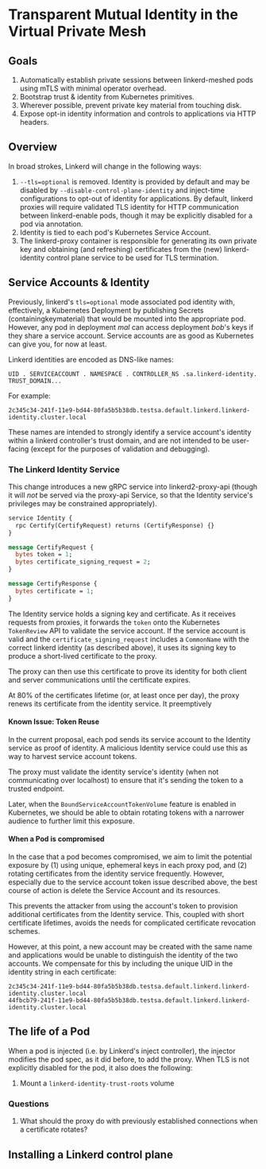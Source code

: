 # Transparent Mutual Identity in the Virtual Private Mesh

## Goals

1. Automatically establish private sessions between
   linkerd-meshed pods using mTLS with minimal operator overhead.
2. Bootstrap trust & identity from Kubernetes primitives.
3. Wherever possible, prevent private key material from touching disk.
4. Expose opt-in identity information and controls to applications via HTTP headers.

## Overview

In broad strokes, Linkerd will change in the following ways:

1. `--tls=optional` is removed. Identity is provided by default and may be disabled by
   `--disable-control-plane-identity` and inject-time configurations to
   opt-out of identity for applications. By default, linkerd proxies will
   require validated TLS identity for HTTP communication between
   linkerd-enable pods, though it may be explicitly disabled for a pod via
   annotation.
2. Identity is tied to each pod's Kubernetes Service Account.
3. The linkerd-proxy container is responsible for generating its own
   private key and obtaining (and refreshing) certificates from the (new)
   linkerd-identity control plane service to be used for TLS termination.

## Service Accounts & Identity

Previously, linkerd's `tls=optional` mode associated pod identity with,
effectively, a Kubernetes Deployment by publishing Secrets
(containingkeymaterial) that would be mounted into the appropriate pod.
However, any pod in deployment _mal_ can access deployment _bob_'s keys if
they share a service account. Service accounts are as good as Kubernetes can
give you, for now at least.

Linkerd identities are encoded as DNS-like names:

    UID . SERVICEACCOUNT . NAMESPACE . CONTROLLER_NS .sa.linkerd-identity. TRUST_DOMAIN...

For example:

    2c345c34-241f-11e9-bd44-80fa5b5b38db.testsa.default.linkerd.linkerd-identity.cluster.local

These names are intended to strongly identify a service account's identity
within a linkerd controller's trust domain, and are not intended to be
user-facing (except for the purposes of validation and debugging).

### The Linkerd Identity Service

This change introduces a new gRPC service into linkerd2-proxy-api (though it
will *not* be served via the proxy-api Service, so that the Identity
service's privileges may be constrained appropriately).

```proto
service Identity {
  rpc Certify(CertifyRequest) returns (CertifyResponse) {}
}

message CertifyRequest {
  bytes token = 1;
  bytes certificate_signing_request = 2;
}

message CertifyResponse {
  bytes certificate = 1;
}
```

The Identity service holds a signing key and certificate. As it receives
requests from proxies, it forwards the `token` onto the Kubernetes
`TokenReview` API to validate the service account. If the service account is
valid and the `certificate_signing_request` includes a `CommonName` with the
correct linkerd identity (as described above), it uses its signing key to
produce a short-lived certificate to the proxy.

The proxy can then use this certificate to prove its identity for both client
and server communications until the certificate expires.

At 80% of the certificates lifetime (or, at least once per day), the proxy
renews its certificate from the identity service. It preemptively

#### Known Issue: Token Reuse

In the current proposal, each pod sends its service account to the Identity
service as proof of identity. A malicious Identity service could use this as
way to harvest service account tokens.

The proxy must validate the identity service's identity (when not
communicating over localhost) to ensure that it's sending the token to a
trusted endpoint.

Later, when the `BoundServiceAccountTokenVolume` feature is enabled in
Kubernetes, we should be able to obtain rotating tokens with a narrower
audience to further limit this exposure.

#### When a Pod is compromised

In the case that a pod becomes compromised, we aim to limit the potential
exposure by (1) using unique, ephemeral keys in each proxy pod, and (2)
rotating certificates from the identity service frequently. However,
especially due to the service account token issue described above, the best
course of action is delete the Service Account and its resources.

This prevents the attacker from using the account's token to provision
additional certificates from the Identity service. This, coupled with short
certificate lifetimes, avoids the needs for complicated certificate
revocation schemes.

However, at this point, a new account may be created with the same name and
applications would be unable to distinguish the identity of the two accounts.
We compensate for this by including the unique UID in the identity string in
each certificate:

    2c345c34-241f-11e9-bd44-80fa5b5b38db.testsa.default.linkerd.linkerd-identity.cluster.local
    44fbcb79-241f-11e9-bd44-80fa5b5b38db.testsa.default.linkerd.linkerd-identity.cluster.local

## The life of a Pod

When a pod is injected (i.e. by Linkerd's inject controller), the injector
modifies the pod spec, as it did before, to add the proxy. When TLS is not
explicitly disabled for the pod, it also does the following:

1. Mount a `linkerd-identity-trust-roots` volume

### Questions

1. What should the proxy do with previously established connections when a certificate rotates?


## Installing a Linkerd control plane

